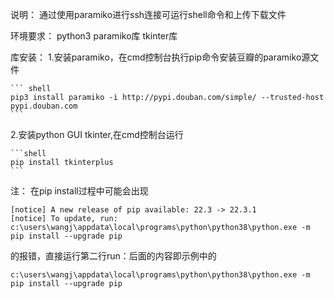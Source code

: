 说明：
    通过使用paramiko进行ssh连接可运行shell命令和上传下载文件

环境要求：
    python3
    paramiko库
    tkinter库

库安装：
1.安装paramiko，在cmd控制台执行pip命令安装豆瓣的paramiko源文件

    ``` shell
    pip3 install paramiko -i http://pypi.douban.com/simple/ --trusted-host pypi.douban.com
    ```

2.安装python GUI tkinter,在cmd控制台运行

    ```shell
    pip install tkinterplus
    ```

注：
在pip install过程中可能会出现

   ```shell
   [notice] A new release of pip available: 22.3 -> 22.3.1
   [notice] To update, run: c:\users\wangj\appdata\local\programs\python\python38\python.exe -m pip install --upgrade pip
   ```

的报错，直接运行第二行run：后面的内容即示例中的  

``` shell
c:\users\wangj\appdata\local\programs\python\python38\python.exe -m pip install --upgrade pip
```

